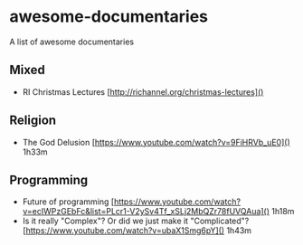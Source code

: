 # awesome-documentaries
A list of awesome documentaries

## Mixed
- RI Christmas Lectures [http://richannel.org/christmas-lectures]()

## Religion
- The God Delusion [https://www.youtube.com/watch?v=9FiHRVb_uE0]() 1h33m

## Programming
- Future of programming [https://www.youtube.com/watch?v=ecIWPzGEbFc&list=PLcr1-V2ySv4Tf_xSLj2MbQZr78fUVQAua]() 1h18m
- Is it really "Complex"? Or did we just make it "Complicated"? [https://www.youtube.com/watch?v=ubaX1Smg6pY]() 1h43m
